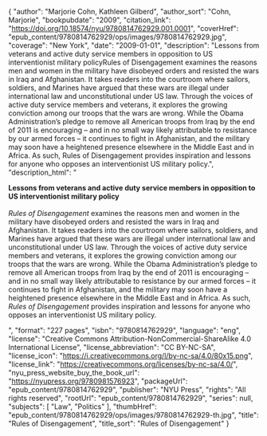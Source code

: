 {
  "author": "Marjorie Cohn, Kathleen Gilberd",
  "author_sort": "Cohn, Marjorie",
  "bookpubdate": "2009",
  "citation_link": "https://doi.org/10.18574/nyu/9780814762929.001.0001",
  "coverHref": "epub_content/9780814762929/ops/images/9780814762929.jpg",
  "coverage": "New York",
  "date": "2009-01-01",
  "description": "Lessons from veterans and active duty service members in opposition to US interventionist military policyRules of Disengagement examines the reasons men and women in the military have disobeyed orders and resisted the wars in Iraq and Afghanistan. It takes readers into the courtroom where sailors, soldiers, and Marines have argued that these wars are illegal under international law and unconstitutional under US law. Through the voices of active duty service members and veterans, it explores the growing conviction among our troops that the wars are wrong. While the Obama Administration’s pledge to remove all American troops from Iraq by the end of 2011 is encouraging – and in no small way likely attributable to resistance by our armed forces – it continues to fight in Afghanistan, and the military may soon have a heightened presence elsewhere in the Middle East and in Africa. As such, Rules of Disengagement provides inspiration and lessons for anyone who opposes an interventionist US military policy.",
  "description_html": "<p><b>Lessons from veterans and active duty service members in opposition to US interventionist military policy</b><br><br><i>Rules of Disengagement</i> examines the reasons men and women in the military have disobeyed orders and resisted the wars in Iraq and Afghanistan. It takes readers into the courtroom where sailors, soldiers, and Marines have argued that these wars are illegal under international law and unconstitutional under US law. Through the voices of active duty service members and veterans, it explores the growing conviction among our troops that the wars are wrong. While the Obama Administration’s pledge to remove all American troops from Iraq by the end of 2011 is encouraging – and in no small way likely attributable to resistance by our armed forces – it continues to fight in Afghanistan, and the military may soon have a heightened presence elsewhere in the Middle East and in Africa. As such, <i>Rules of Disengagement</i> provides inspiration and lessons for anyone who opposes an interventionist US military policy.</p>",
  "format": "227 pages",
  "isbn": "9780814762929",
  "language": "eng",
  "license": "Creative Commons Attribution-NonCommercial-ShareAlike 4.0 International License",
  "license_abbreviation": "CC BY-NC-SA",
  "license_icon": "https://i.creativecommons.org/l/by-nc-sa/4.0/80x15.png",
  "license_link": "https://creativecommons.org/licenses/by-nc-sa/4.0/",
  "nyu_press_website_buy_the_book_url": "https://nyupress.org/9780981576923",
  "packageUrl": "epub_content/9780814762929",
  "publisher": "NYU Press",
  "rights": "All rights reserved",
  "rootUrl": "epub_content/9780814762929",
  "series": null,
  "subjects": [
    "Law",
    "Politics"
  ],
  "thumbHref": "epub_content/9780814762929/ops/images/9780814762929-th.jpg",
  "title": "Rules of Disengagement",
  "title_sort": "Rules of Disengagement"
}
